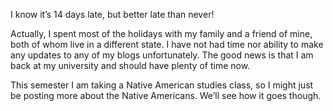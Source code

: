 I know it’s 14 days late, but better late than never!

Actually, I spent most of the holidays with my family and a friend of mine, both of whom live in a different state. I have not had time nor ability to make any updates to any of my blogs unfortunately. The good news is that I am back at my university and should have plenty of time now.

This semester I am taking a Native American studies class, so I might just be posting more about the Native Americans. We’ll see how it goes though.
